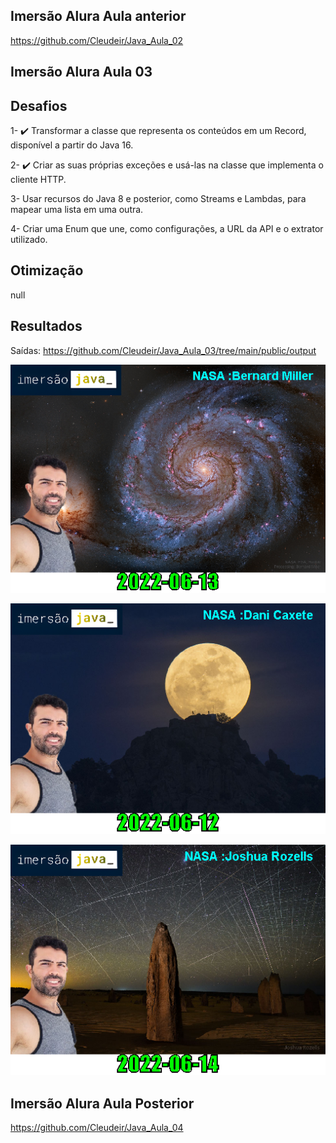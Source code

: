 ## Imersão Alura Aula anterior

https://github.com/Cleudeir/Java_Aula_02

## Imersão Alura Aula 03

## Desafios

1- ✔️ Transformar a classe que representa os conteúdos em um Record, disponível a partir do Java 16.

2- ✔️ Criar as suas próprias exceções e usá-las na classe que implementa o cliente HTTP.

3- Usar recursos do Java 8 e posterior, como Streams e Lambdas, para mapear uma lista em uma outra.

4- Criar uma Enum que une, como configurações, a URL da API e o extrator utilizado.


## Otimização

null

## Resultados

Saídas: https://github.com/Cleudeir/Java_Aula_03/tree/main/public/output

![](https://raw.githubusercontent.com/Cleudeir/Java_Aula_03/main/public/output/M51_The_Whirlpool_Galaxy_from_Hubble.png)

![](https://raw.githubusercontent.com/Cleudeir/Java_Aula_03/main/public/output/Find_the_Man_in_the_Moon.png)

![](https://raw.githubusercontent.com/Cleudeir/Java_Aula_03/main/public/output/Satellites_Behind_Pinnacles.png)


## Imersão Alura Aula Posterior

https://github.com/Cleudeir/Java_Aula_04
